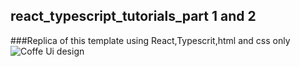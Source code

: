 
## react_typescript_tutorials_part 1 and 2 

###Replica of this template using React,Typescrit,html and css only
![Coffe Ui design](https://devspark-coffee-409a26.netlify.app/)
